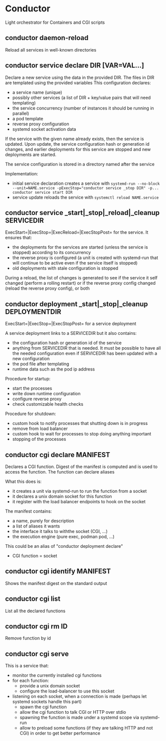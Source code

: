 Conductor
=========

Light orchestrator for Containers and CGI scripts


conductor daemon-reload
-----------------------

Reload all services in well-known directories

conductor service declare DIR [VAR=VAL...]
------------------------------------------

Declare a new service using the data in the provided DIR.
The files in DIR are templated using the provided variables
This configuration declares:

- a service name (unique)
- possibly other services (a list of DIR + key/value pairs that will need templating)
- the service concurrency (number of instances it should be running in parallel)
- a pod template
- reverse proxy configuration
- systemd socket activation data

If the service with the given name already exists, then the service is updated. Upon update, the service configuration hash or generation id changes, and earlier deployments for this service are stopped and new deployments are started.

The service configuration is stored in a directory named after the service

Implementation:
- initial service declaration creates a service with `systemd-run --no-block --unit=NAME.service -pExecStop="conductor service _stop DIR" -p... conductor service start DIR`
- service update reloads the service with `systemctl reload NAME.service`



conductor service _start|_stop|_reload|_cleanup SERVICEDIR
----------------------------------------------------------

ExecStart=|ExecStop=|ExecReload=|ExecStopPost= for the service. It ensures that:

- the deployments for the services are started (unless the service is stopped) according to its concurrency
- the reverse proxy is configured (a unit is created with systemd-run that will continue to be active even if the service itself is stopped)
- old deployments with stale configuration is stopped

During a reload, the list of changes is generated to see if the service it self changed (perform a rolling restart) or if the reverse proxy config changed (reload the reverse proxy config), or both


conductor deployment _start|_stop|_cleanup DEPLOYMENTDIR
--------------------------------------------------------

ExecStart=|ExecStop=|ExecStopPost= for a service deployment

A service deployment links to a SERVICEDIR but it also contains:
- the configuration hash or generation id of the service
- anything from SERVICEDIR that is needed. It must be possible to have all the needed configuration even if SERVICEDIR has been updated with a new configuration
- the pod file after templating
- runtime data such as the pod ip address

Procedure for startup:
- start the processes
- write down runtime configuration
- configure reverse proxy
- check customizable health checks

Procedure for shutdown:
- custom hook to notify processes that shutting down is in progress
- remove from load balancer
- custom hook to wait for processes to stop doing anything important
- stopping of the processes


conductor cgi declare MANIFEST
------------------------------

Declares a CGI function.
Digest of the manifest is computed and is used to access the function.
The function can declare aliases

What this does is:
- it creates a unit via systemd-run to run the function from a socket
- it declares a unix domain socket for this function
- it register with the load balancer endpoints to hook on the socket

The manifest contains:
- a name, purely for description
- a list of aliases it wants
- the interface it talks to withthe socket (CGI, ...)
- the execution engine (pure exec, podman pod, ...)

This could be an alias of "conductor deployment declare"

- CGI function = socket


conductor cgi identify MANIFEST
-------------------------------

Shows the manifest digest on the standard output


conductor cgi list
------------------

List all the declared functions


conductor cgi rm ID
-------------------

Remove function by id

conductor cgi serve
-------------------

This is a service that:

- monitor the currently installed cgi functions
- for each function:
    - provide a unix domain socket
    - configure the load-balancer to use this socket
- listening on each socket, when a connection is made
  (perhaps let systemd sockets handle this part)
    - spawn the cgi function
    - allow the cgi function to talk CGI or HTTP over stdio
    - spawning the function is made under a systemd scope via systemd-run
    - allow to preload some functions (if they are talking HTTP and not CGI) in
      order to get better performance
